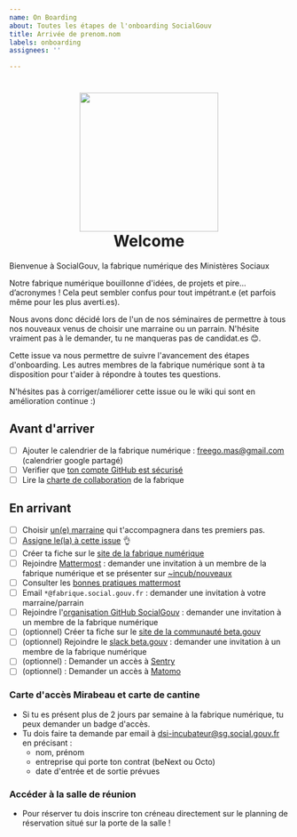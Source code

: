 ```yaml
---
name: On Boarding
about: Toutes les étapes de l'onboarding SocialGouv
title: Arrivée de prenom.nom
labels: onboarding
assignees: ''

---
```



<h1 align="center">
  <img src="https://avatars0.githubusercontent.com/u/45039513?s=400&v=4" width="250"/>
  <br>
  Welcome
</h1>

Bienvenue à SocialGouv, la fabrique numérique des Ministères Sociaux

Notre fabrique numérique bouillonne d'idées, de projets et pire... d’acronymes ! Cela peut sembler confus pour tout impétrant.e (et parfois même pour les plus averti.es).

Nous avons donc décidé lors de l'un de nos séminaires de permettre à tous nos nouveaux venus de choisir une marraine ou un parrain. N'hésite vraiment pas à le demander, tu ne manqueras pas de candidat.es :blush:.

Cette issue va nous permettre de suivre l'avancement des étapes d'onboarding. Les autres membres de la fabrique numérique sont à ta disposition pour t'aider à répondre à toutes tes questions.

N'hésites pas à corriger/améliorer cette issue ou le wiki qui sont en amélioration continue :)

## Avant d'arriver

 - [ ] Ajouter le calendrier de la fabrique numérique : freego.mas@gmail.com (calendrier google partagé)
 - [ ] Verifier que [ton compte GitHub est sécurisé](https://help.github.com/en/github/authenticating-to-github/securing-your-account-with-two-factor-authentication-2fa)
 - [ ] Lire la [charte de collaboration](https://github.com/SocialGouv/www/wiki/Charte-de-collaboration) de la fabrique
 
## En arrivant

 - [ ] Choisir [un(e) marraine](https://socialgouv.github.io/members/) qui t'accompagnera dans tes premiers pas.  
 - [ ] [Assigne le(la) à cette issue](https://help.github.com/en/github/managing-your-work-on-github/assigning-issues-and-pull-requests-to-other-github-users) :ok_hand:
 - [ ] Créer ta fiche sur le [site de la fabrique numérique](https://github.com/SocialGouv/socialgouv.github.io)
 - [ ] Rejoindre [Mattermost](https://mattermost.num.social.gouv.fr) : demander une invitation à un membre de la fabrique numérique et se présenter sur [~incub/nouveaux](https://mattermost.num.social.gouv.fr/default/channels/incub-nouveaux)
 - [ ] Consulter les [bonnes pratiques mattermost](https://github.com/SocialGouv/socialgouv.github.io/wiki/Mattermost)
 - [ ] Email `*@fabrique.social.gouv.fr` : demander une invitation à votre marraine/parrain
 - [ ] Rejoindre l'[organisation GitHub SocialGouv](https://github.com/SocialGouv) : demander une invitation à un membre de la fabrique numérique
 - [ ] (optionnel) Créer ta fiche sur le [site de la communauté beta.gouv](https://github.com/betagouv/beta.gouv.fr/blob/master/CONTRIBUTING.md#ajouter-ou-modifier-un-membre-%C3%A0-la-communaut%C3%A9-betagouv)
 - [ ] (optionnel) Rejoindre le [slack beta.gouv](https://startups-detat.slack.com) : demander une invitation à un membre de la fabrique numérique
 - [ ] (optionnel) : Demander un accès à [Sentry](https://sentry.fabrique.social.gouv.fr)
 - [ ] (optionnel) : Demander un accès à [Matomo](https://matomo.fabrique.social.gouv.fr)

### Carte d'accès Mirabeau et carte de cantine

 - Si tu es présent plus de 2 jours par semaine à la fabrique numérique, tu peux demander un badge d'accès.
 - Tu dois faire ta demande par email à dsi-incubateur@sg.social.gouv.fr en précisant :
     - nom, prénom
     - entreprise qui porte ton contrat (beNext ou Octo)
     - date d'entrée et de sortie prévues

### Accéder à la salle de réunion

- Pour réserver tu dois inscrire ton créneau directement sur le planning de réservation situé sur la porte de la salle !
